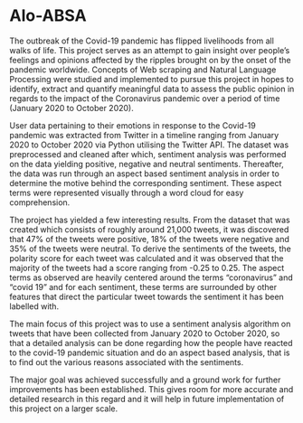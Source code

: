 # Alo-ABSA
The outbreak of the Covid-19 pandemic has flipped livelihoods from all walks of life. This project serves as an attempt to gain insight over people’s feelings and opinions affected by the ripples brought on by the onset of the pandemic worldwide. Concepts of Web scraping and Natural Language Processing were studied and implemented to pursue this project in hopes to identify, extract and quantify meaningful data to assess the public opinion in regards to the impact of the Coronavirus pandemic over a period of time (January 2020 to October 2020).

User data pertaining to their emotions in response to the Covid-19 pandemic was extracted from Twitter in a timeline ranging from January 2020 to October 2020 via Python utilising the Twitter API. The dataset was preprocessed and cleaned after which, sentiment analysis was performed on the data yielding positive, negative and neutral sentiments. Thereafter, the data was run through an aspect based sentiment analysis in order to determine the motive behind the corresponding sentiment. These aspect terms were represented visually through a word cloud for easy comprehension.

The project has yielded a few interesting results. From the dataset that was created which consists of roughly around 21,000 tweets, it was discovered that 47% of the tweets were positive, 18% of the tweets were negative and 35% of the tweets were neutral. To derive the sentiments of the tweets, the polarity score for each tweet was calculated and it was observed that the majority of the tweets had a score ranging from -0.25 to 0.25.
The aspect terms as observed are heavily centered around the terms “coronavirus” and “covid 19” and for each sentiment, these terms are surrounded by other features that direct the particular tweet towards the sentiment it has been labelled with.

The main focus of this project was to use a sentiment analysis algorithm on tweets that have been collected from January 2020 to October 2020, so that a detailed analysis can be done regarding how the people have reacted to the covid-19 pandemic situation and do an aspect based analysis, that is to find out the various reasons associated with the sentiments.

The major goal was achieved successfully and a ground work for further improvements has been established. This gives room for more accurate and detailed research in this regard and it will help in future implementation of this project on a larger scale.
